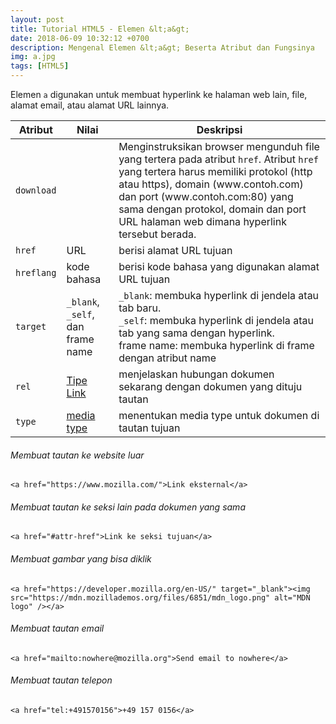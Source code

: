 ```yaml
---
layout: post
title: Tutorial HTML5 - Elemen &lt;a&gt;
date: 2018-06-09 10:32:12 +0700
description: Mengenal Elemen &lt;a&gt; Beserta Atribut dan Fungsinya
img: a.jpg
tags: [HTML5]
---
```

Elemen <code>a</code> digunakan untuk membuat hyperlink ke halaman web lain, file, alamat email, atau alamat URL lainnya.

<table class="table">
  <thead>
    <tr>
      <th scope="col">Atribut</th>
      <th scope="col">Nilai</th>
      <th scope="col">Deskripsi</th>
    </tr>
  </thead>
  <tbody>
    <tr>
      <td><code>download</code></td>
      <td>&nbsp;</td>
      <td>Menginstruksikan browser mengunduh file yang tertera pada atribut <code>href</code>. Atribut <code>href</code> yang tertera harus memiliki protokol (http atau https), domain (www.contoh.com) dan port (www.contoh.com:80) yang sama dengan protokol, domain dan port URL halaman web dimana hyperlink tersebut berada.</td>
    </tr>
    <tr>
      <td><code>href</code></td>
      <td>URL</td>
      <td>berisi alamat URL tujuan</td>
    </tr>
    <tr>
      <td><code>hreflang</code></td>
      <td>kode bahasa</td>
      <td>berisi kode bahasa yang digunakan alamat URL tujuan</td>
    </tr>
    <tr>
      <td><code>target</code></td>
      <td><code>_blank</code>, <code>_self</code>, dan frame name</td>
      <td>
        <code>_blank</code>: membuka hyperlink di jendela atau tab baru.<br>
        <code>_self</code>: membuka hyperlink di jendela atau tab yang sama dengan hyperlink.<br>
        frame name: membuka hyperlink di frame dengan atribut name
      </td>
    </tr>
    <tr>
      <td><code>rel</code></td>
      <td><a href="http://localhost:4000/tutorial-html5-tipe-link/">Tipe Link</a></td>
      <td>menjelaskan hubungan dokumen sekarang dengan dokumen yang dituju tautan</td>
    </tr>
    <tr>
      <td><code>type</code></td>
      <td><a href="http://localhost:4000/tutorial-html5-mime-types/">media type</a></td>
      <td>menentukan media type untuk dokumen di tautan tujuan</td>
    </tr>
  </tbody>
</table>

###### Membuat tautan ke website luar

<pre>
<code data-language="html">&lt;a href="https://www.mozilla.com/"&gt;Link eksternal&lt;/a&gt;</code>
</pre>

###### Membuat tautan ke seksi lain pada dokumen yang sama

<pre>
<code data-language="html">&lt;a href="#attr-href"&gt;Link ke seksi tujuan&lt;/a&gt;</code>
</pre>

###### Membuat gambar yang bisa diklik

<pre>
<code data-language="html">&lt;a href="https://developer.mozilla.org/en-US/" target="_blank"&gt;&lt;img src="https://mdn.mozillademos.org/files/6851/mdn_logo.png" alt="MDN logo" /&gt;&lt;/a&gt;</code>
</pre>

###### Membuat tautan email

<pre>
<code data-language="html">&lt;a href="mailto:nowhere@mozilla.org"&gt;Send email to nowhere&lt;/a&gt;</code>
</pre>

###### Membuat tautan telepon

<pre>
<code data-language="html">&lt;a href="tel:+491570156"&gt;+49 157 0156&lt;/a&gt;</code>
</pre>